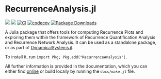 # RecurrenceAnalysis.jl

[![](https://img.shields.io/badge/docs-dev-lightblue.svg)](https://JuliaDynamics.github.io/RecurrenceAnalysis.jl/dev)
[![](https://img.shields.io/badge/docs-stable-blue.svg)](https://JuliaDynamics.github.io/RecurrenceAnalysis.jl/stable)
[![CI](https://github.com/JuliaDynamics/RecurrenceAnalysis.jl/workflows/CI/badge.svg)](https://github.com/JuliaDynamics/RecurrenceAnalysis.jl/actions?query=workflow%3ACI)
[![codecov](https://codecov.io/gh/JuliaDynamics/RecurrenceAnalysis.jl/branch/main/graph/badge.svg)](https://codecov.io/gh/JuliaDynamics/RecurrenceAnalysis.jl)
[![Package Downloads](https://shields.io/endpoint?url=https://pkgs.genieframework.com/api/v1/badge/RecurrenceAnalysis)](https://pkgs.genieframework.com?packages=RecurrenceAnalysis)

A Julia package that offers tools for computing Recurrence Plots and exploring them within the framework of Recurrence Quantification Analysis and Recurrence Network Analysis.
It can be used as a standalone package, or as part of
[DynamicalSystems.jl](https://juliadynamics.github.io/DynamicalSystems.jl/dev/).

To install it, run `import Pkg; Pkg.add("RecurrenceAnalysis")`.

All further information is provided in the documentation, which you can either find [online](https://juliadynamics.github.io/RecurrenceAnalysis.jl/dev/) or build locally by running the `docs/make.jl` file.
